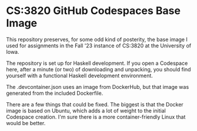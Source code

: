 # CS:3820 GitHub Codespaces Base Image

This repository preserves, for some odd kind of posterity, the base image I used for assignments in the Fall '23 instance of CS:3820 at the University of Iowa.

The repository is set up for Haskell development. If you open a Codespace here, after a minute (or two) of downloading and unpacking, you should find yourself with a functional Haskell development environment.

The .devcontainer.json uses an image from DockerHub, but that image was generated from the included Dockerfile.

There are a few things that could be fixed. The biggest is that the Docker image is based on Ubuntu, which adds a lot of weight to the initial Codespace creation. I'm sure there is a more container-friendly Linux that would be better.
